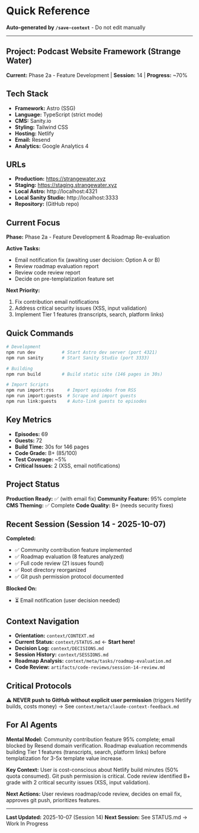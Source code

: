 # Quick Reference

**Auto-generated by `/save-context`** - Do not edit manually

---

## Project: Podcast Website Framework (Strange Water)

**Current:** Phase 2a - Feature Development | **Session:** 14 | **Progress:** ~70%

## Tech Stack

- **Framework:** Astro (SSG)
- **Language:** TypeScript (strict mode)
- **CMS:** Sanity.io
- **Styling:** Tailwind CSS
- **Hosting:** Netlify
- **Email:** Resend
- **Analytics:** Google Analytics 4

## URLs

- **Production:** https://strangewater.xyz
- **Staging:** https://staging.strangewater.xyz
- **Local Astro:** http://localhost:4321
- **Local Sanity Studio:** http://localhost:3333
- **Repository:** (GitHub repo)

## Current Focus

**Phase:** Phase 2a - Feature Development & Roadmap Re-evaluation

**Active Tasks:**
- Email notification fix (awaiting user decision: Option A or B)
- Review roadmap evaluation report
- Review code review report
- Decide on pre-templatization feature set

**Next Priority:**
1. Fix contribution email notifications
2. Address critical security issues (XSS, input validation)
3. Implement Tier 1 features (transcripts, search, platform links)

## Quick Commands

```bash
# Development
npm run dev          # Start Astro dev server (port 4321)
npm run sanity       # Start Sanity Studio (port 3333)

# Building
npm run build        # Build static site (146 pages in 30s)

# Import Scripts
npm run import:rss     # Import episodes from RSS
npm run import:guests  # Scrape and import guests
npm run link:guests    # Auto-link guests to episodes
```

## Key Metrics

- **Episodes:** 69
- **Guests:** 72
- **Build Time:** 30s for 146 pages
- **Code Grade:** B+ (85/100)
- **Test Coverage:** ~5%
- **Critical Issues:** 2 (XSS, email notifications)

## Project Status

**Production Ready:** ✅ (with email fix)
**Community Feature:** 95% complete
**CMS Theming:** ✅ Complete
**Code Quality:** B+ (needs security fixes)

## Recent Session (Session 14 - 2025-10-07)

**Completed:**
- ✅ Community contribution feature implemented
- ✅ Roadmap evaluation (8 features analyzed)
- ✅ Full code review (21 issues found)
- ✅ Root directory reorganized
- ✅ Git push permission protocol documented

**Blocked On:**
- ⏳ Email notification (user decision needed)

## Context Navigation

- **Orientation:** `context/CONTEXT.md`
- **Current Status:** `context/STATUS.md` ← **Start here!**
- **Decision Log:** `context/DECISIONS.md`
- **Session History:** `context/SESSIONS.md`
- **Roadmap Analysis:** `context/meta/tasks/roadmap-evaluation.md`
- **Code Review:** `artifacts/code-reviews/session-14-review.md`

## Critical Protocols

⚠️ **NEVER push to GitHub without explicit user permission** (triggers Netlify builds, costs money)
→ See `context/meta/claude-context-feedback.md`

## For AI Agents

**Mental Model:** Community contribution feature 95% complete; email blocked by Resend domain verification. Roadmap evaluation recommends building Tier 1 features (transcripts, search, platform links) before templatization for 3-5x template value increase.

**Key Context:** User is cost-conscious about Netlify build minutes (50% quota consumed). Git push permission is critical. Code review identified B+ grade with 2 critical security issues (XSS, input validation).

**Next Actions:** User reviews roadmap/code review, decides on email fix, approves git push, prioritizes features.

---

**Last Updated:** 2025-10-07 (Session 14)
**Next Session:** See STATUS.md → Work In Progress
